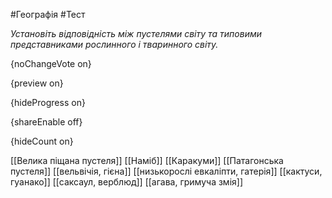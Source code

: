 #Географія #Тест

*Установіть відповідність між пустелями світу та типовими представниками рослинного і тваринного світу.*

{noChangeVote on}

{preview on}

{hideProgress on}

{shareEnable off}

{hideCount on}

[[Велика піщана пустеля]]
[[Наміб]]
[[Каракуми]]
[[Патагонська пустеля]]
[[вельвічія, гієна]]
[[низькорослі евкаліпти, гатерія]]
[[кактуси, гуанако]]
[[саксаул, верблюд]]
[[агава, гримуча змія]]
